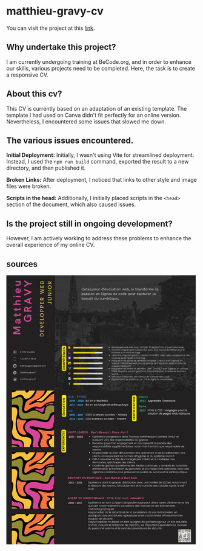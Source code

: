 # matthieu-gravy-cv
You can visit the project at this [link](https://matthieugravy.github.io/cv-matthieu-gravy).

## Why undertake this project?
I am currently undergoing training at BeCode.org, and in order to enhance our skills, various projects need to be completed. Here, the task is to create a responsive CV.

## About this cv? 
This CV is currently based on an adaptation of an existing template. The template I had used on Canva didn't fit perfectly for an online version. Nevertheless, I encountered some issues that slowed me down.

## The various issues encountered.
**Initial Deployment:** Initially, I wasn't using Vite for streamlined deployment. Instead, I used the `npm run build` command, exported the result to a new directory, and then published it.

**Broken Links:** After deployment, I noticed that links to other style and image files were broken.

**Scripts in the head:** Additionally, I initially placed scripts in the `<head>` section of the document, which also caused issues.

## Is the project still in ongoing development?
However, I am actively working to address these problems to enhance the overall experience of my online CV.

## sources

<img width="500" src="matthieuGravy-webDev.png" alt="cv-canva">
